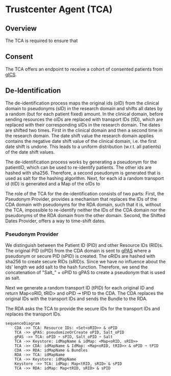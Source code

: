 # Trustcenter Agent (TCA)

## Overview

The TCA is required to ensure that

## Consent

The TCA offers an endpoint to receive a cohort of consented patients
from [gICS](https://www.ths-greifswald.de/forscher/gics/).

## De-Identification

The de-identification process maps the original ids (oID) from the clinical domain to
pseudonyms (sID) in the research domain and shifts all dates by a random (but for each patient
fixed) amount.
In the clinical domain, before sending resources the oIDs are replaced with transport IDs (tID),
which are replaced with their corresponding sIDs in the research domain.
The dates are shifted two times.
First in the clinical domain and then a second time in the research domain.
The date shift value the research domain applies contains the negative date shift value of the
clinical domain, i.e.
the first date shift is undone.
This leads to a uniform distribution (w.r.t. all patients) of the date shift values.

The de-identification process works by generating a pseudonym for the patientID, which can be used
to re-identify patients.
The other ids are hashed with sha256.
Therefore, a second pseudonym is generated that is used as salt for the hashing algorithm.
Next, for each id a random transport id (tID) is generated and a Map of the oIDs to

The role of the TCA for the de-identification consists of two parts:
First, the Pseudonym Provider, provides a mechanism that replaces the IDs of the CDA domain with
pseudonyms for the RDA domain, such that it is, without the TCA, impossible to re-identify
neither the IDs of the CDA domain nor the pseudonyms of the RDA domain from the other domain.
Second, the Shifted Dates Provider, offers a way to time-shift dates.

### Pseudonym Provider

We distinguish between the Patient ID (PID) and other Resource IDs (RID)s.
The original PID (oPID) from the CDA domain is sent
to [gPAS](https://www.ths-greifswald.de/forscher/gpas/) where a pseudonym or secure PID (sPID)
is created.
The oRIDs are hashed with sha256 to create secure RIDs (sRID)s.
Since we have no influence about the ids' length we add salt to the hash function.
Therefore, we send the concatenation of "Salt_" + oPID to gPAS to create a pseudonym that is used as
salt.

Next we generate a random transport ID (tPID) for each original ID and return Map<oRID, tRID> and
oPID ➙ tPID to
the CDA.
The CDA replaces the original IDs with the transport IDs and sends the Bundle to the RDA.

The RDA asks the TCA to provide the secure IDs for the transport IDs and replaces the transport IDs.

```mermaid
sequenceDiagram
    CDA ->> TCA: Resource IDs: <Set<oRID>> & oPID
    TCA ->> gPAS: pseudomizeOrCreate oPID, Salt_oPID
    gPAS ->> TCA: oPID ➙ sPID, Salt_oPID ➙ Salt
    TCA ->> Keystore: idMapName & idMap: <Map<oRID, sRID>>
    TCA ->> CDA: idMapName & IdMap: <Map<oRID, tRID>> & oPID ➙ tPID
    CDA ->> RDA: idMapName & Bundles
    RDA ->> TCA: idMapName
    TCA ->> Keystore: idMapName
    Keystore ->> TCA: idMap: Map<tRID, sRID> & sPID
    TCA ->> RDA: idMap: Map<tRID, sRID> & sPID
```
